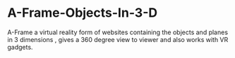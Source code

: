 # A-Frame-Objects-In-3-D
A-Frame a virtual reality form of websites containing the objects and planes in 3 dimensions , gives a 360 degree view to viewer and also works with VR gadgets.
